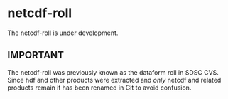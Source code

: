 netcdf-roll
===========

The netcdf-roll is under development.

## IMPORTANT

The netcdf-roll was previously known as the dataform roll in SDSC CVS. Since hdf and other products were extracted and *only* netcdf and related products remain it has been renamed in Git to avoid confusion.

